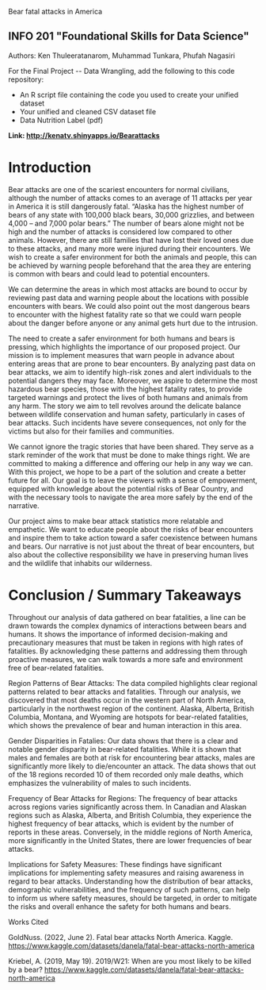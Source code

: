 Bear fatal attacks in America
## INFO 201 "Foundational Skills for Data Science"

Authors: Ken Thuleeratanarom, Muhammad Tunkara, Phufah Nagasiri


For the Final Project -- Data Wrangling, add the following to this code repository:

* An R script file containing the code you used to create your unified dataset 
* Your unified and cleaned CSV dataset file
* Data Nutrition Label (pdf) 


**Link: http://kenatv.shinyapps.io/Bearattacks**


# Introduction
Bear attacks are one of the scariest encounters for normal civilians, although the number of attacks comes to an average of 11 attacks per year in America it is still dangerously fatal. “Alaska has the highest number of bears of any state with 100,000 black bears, 30,000 grizzlies, and between 4,000 – and 7,000 polar bears.” The number of bears alone might not be high and the number of attacks is considered low compared to other animals. However, there are still families that have lost their loved ones due to these attacks, and many more were injured during their encounters. We wish to create a safer environment for both the animals and people, this can be achieved by warning people beforehand that the area they are entering is common with bears and could lead to potential encounters. 
 
We can determine the areas in which most attacks are bound to occur by reviewing past data and warning people about the locations with possible encounters with bears. We could also point out the most dangerous bears to encounter with the highest fatality rate so that we could warn people about the danger before anyone or any animal gets hurt due to the intrusion.
 
The need to create a safer environment for both humans and bears is pressing, which highlights the importance of our proposed project. Our mission is to implement measures that warn people in advance about entering areas that are prone to bear encounters. By analyzing past data on bear attacks, we aim to identify high-risk zones and alert individuals to the potential dangers they may face. Moreover, we aspire to determine the most hazardous bear species, those with the highest fatality rates, to provide targeted warnings and protect the lives of both humans and animals from any harm. The story we aim to tell revolves around the delicate balance between wildlife conservation and human safety, particularly in cases of bear attacks. Such incidents have severe consequences, not only for the victims but also for their families and communities.
 
We cannot ignore the tragic stories that have been shared. They serve as a stark reminder of the work that must be done to make things right. We are committed to making a difference and offering our help in any way we can. With this project, we hope to be a part of the solution and create a better future for all. Our goal is to leave the viewers with a sense of empowerment, equipped with knowledge about the potential risks of Bear Country, and with the necessary tools to navigate the area more safely by the end of the narrative.
 
Our project aims to make bear attack statistics more relatable and empathetic. We want to educate people about the risks of bear encounters and inspire them to take action toward a safer coexistence between humans and bears. Our narrative is not just about the threat of bear encounters, but also about the collective responsibility we have in preserving human lives and the wildlife that inhabits our wilderness.



# Conclusion / Summary Takeaways

Throughout our analysis of data gathered on bear fatalities, a line can be drawn towards the complex dynamics of interactions between bears and humans. It shows the importance of informed decision-making and precautionary measures that must be taken in regions with high rates of fatalities. By acknowledging these patterns and addressing them through proactive measures, we can walk towards a more safe and environment free of bear-related fatalities. 

Region Patterns of Bear Attacks: The data compiled highlights clear regional patterns related to bear attacks and fatalities. Through our analysis, we discovered that most deaths occur in the western part of North America, particularly in the northwest region of the continent. Alaska, Alberta, British Columbia, Montana, and Wyoming are hotspots for bear-related fatalities, which shows the prevalence of bear and human interaction in this area.              

Gender Disparities in Fatalies: Our data shows that there is a clear and notable gender disparity in bear-related fatalities. While it is shown that males and females are both at risk for encountering bear attacks, males are significantly more likely to die/encounter an attack. The data shows that out of the 18 regions recorded 10 of them recorded only male deaths, which emphasizes the vulnerability of males to such incidents.

Frequency of Bear Attacks for Regions: The frequency of bear attacks across regions varies significantly across them. In Canadian and Alaskan regions such as Alaska, Alberta, and British Columbia, they experience the highest frequency of bear attacks, which is evident by the number of reports in these areas. Conversely, in the middle regions of North America, more significantly in the United States, there are lower frequencies of bear attacks.           

Implications for Safety Measures:  These findings have significant implications for implementing safety measures and raising awareness in regard to bear attacks. Understanding how the distribution of bear attacks, demographic vulnerabilities, and the frequency of such patterns, can help to inform us where safety measures, should be targeted, in order to mitigate the risks and overall enhance the safety for both humans and bears.

Works Cited

GoldNuss. (2022, June 2). Fatal bear attacks North America. Kaggle. 
                          https://www.kaggle.com/datasets/danela/fatal-bear-attacks-north-america 

Kriebel, A. (2019, May 19). 2019/W21: When are you most likely to be killed by a bear? 
https://www.kaggle.com/datasets/danela/fatal-bear-attacks-north-america 
